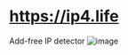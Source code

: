 # https://ip4.life
Add-free IP detector
![image](https://github.com/airgap/ip4.life/assets/9166649/549995db-a9e2-4534-ada9-a6a4fa78b3cb)
